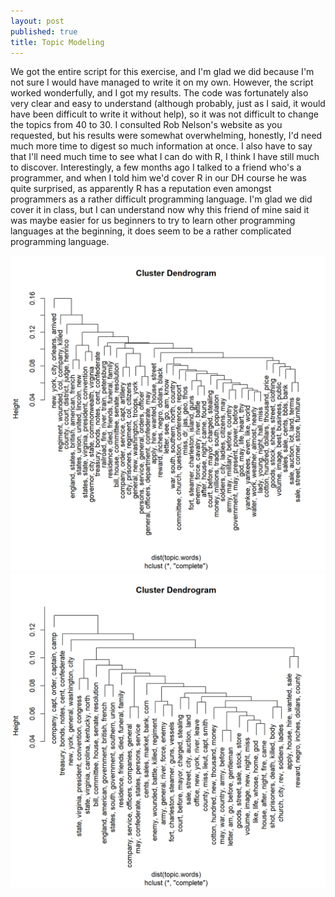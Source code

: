 ```yaml
---
layout: post
published: true
title: Topic Modeling
---
```

We got the entire script for this exercise, and I'm glad we did because I'm not sure I would have managed to write it on my own. However, the script worked wonderfully, and I got my results. The code was fortunately also very clear and easy to understand (although probably, just as I said, it would have been difficult to write it without help), so it was not difficult to change the topics from 40 to 30. I consulted Rob Nelson's website as you requested, but his results were somewhat overwhelming, honestly, I'd need much more time to digest so much information at once. I also have to say that I'll need much time to see what I can do with R, I think I have still much to discover. Interestingly, a few months ago I talked to a friend who's a programmer, and when I told him we'd cover R in our DH course he was quite surprised, as apparently R has a reputation even amongst programmers as a rather difficult programming language. I'm glad we did cover it in class, but I can understand now why this friend of mine said it was maybe easier for us beginners to try to learn other programming languages at the beginning, it does seem to be a rather complicated programming language.

![dendrogram_of_topics_40.png](/img/dendrogram_of_topics_40.png)
![dendrogram_of_topics.png](/img/dendrogram_of_topics.png)
